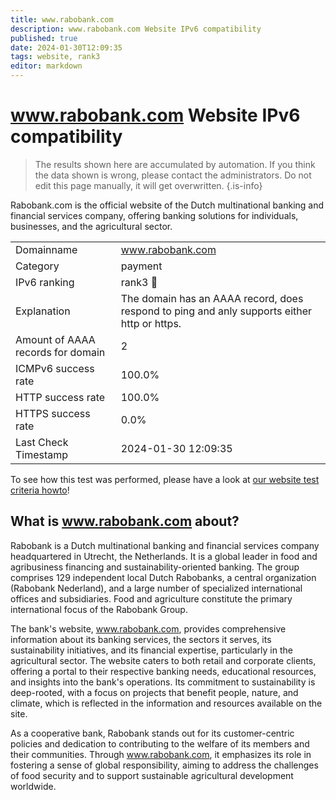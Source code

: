 ```yaml
---
title: www.rabobank.com
description: www.rabobank.com Website IPv6 compatibility
published: true
date: 2024-01-30T12:09:35
tags: website, rank3
editor: markdown
---
```


# www.rabobank.com Website IPv6 compatibility

> The results shown here are accumulated by automation. If you think the data shown is wrong, please contact the administrators. 
> Do not edit this page manually, it will get overwritten.
{.is-info}

Rabobank.com is the official website of the Dutch multinational banking and financial services company, offering banking solutions for individuals, businesses, and the agricultural sector.


|   |   |
| - | - |
| Domainname | www.rabobank.com
| Category | payment |
| IPv6 ranking | rank3 :3rd_place_medal: |
| Explanation | The domain has an AAAA record, does respond to ping and anly supports either http or https. |
| Amount of AAAA records for domain | 2 |
| ICMPv6 success rate | 100.0%|
| HTTP success rate | 100.0% |
| HTTPS success rate | 0.0% |
| Last Check Timestamp | 2024-01-30 12:09:35 |

To see how this test was performed, please have a look at [our website test criteria howto](/howto/testcriteria/website)!


## What is www.rabobank.com about?
Rabobank is a Dutch multinational banking and financial services company headquartered in Utrecht, the Netherlands. It is a global leader in food and agribusiness financing and sustainability-oriented banking. The group comprises 129 independent local Dutch Rabobanks, a central organization (Rabobank Nederland), and a large number of specialized international offices and subsidiaries. Food and agriculture constitute the primary international focus of the Rabobank Group.

The bank's website, www.rabobank.com, provides comprehensive information about its banking services, the sectors it serves, its sustainability initiatives, and its financial expertise, particularly in the agricultural sector. The website caters to both retail and corporate clients, offering a portal to their respective banking needs, educational resources, and insights into the bank's operations. Its commitment to sustainability is deep-rooted, with a focus on projects that benefit people, nature, and climate, which is reflected in the information and resources available on the site.

As a cooperative bank, Rabobank stands out for its customer-centric policies and dedication to contributing to the welfare of its members and their communities. Through www.rabobank.com, it emphasizes its role in fostering a sense of global responsibility, aiming to address the challenges of food security and to support sustainable agricultural development worldwide.
